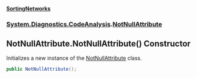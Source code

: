 #### [SortingNetworks](index.md 'index')
### [System.Diagnostics.CodeAnalysis](System_Diagnostics_CodeAnalysis.md 'System.Diagnostics.CodeAnalysis').[NotNullAttribute](System_Diagnostics_CodeAnalysis_NotNullAttribute.md 'System.Diagnostics.CodeAnalysis.NotNullAttribute')
## NotNullAttribute.NotNullAttribute() Constructor
Initializes a new instance of the [NotNullAttribute](System_Diagnostics_CodeAnalysis_NotNullAttribute.md 'System.Diagnostics.CodeAnalysis.NotNullAttribute') class.  
```csharp
public NotNullAttribute();
```
